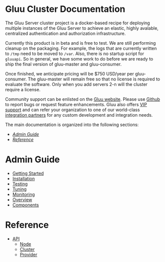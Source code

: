 # Gluu Cluster Documentation

The Gluu Server cluster project is a docker-based recipe for deploying multiple instances of the Gluu Server to achieve an elastic, highly avalable, centralized authentication and authorization infrastructure.

Currently this product is in beta and is free to test. We are still performing cleanup on the packaging. For example, the logs that are currently written to `/tmp` need to be moved to `/var`. Also, there is no startup script for `gluuapi`. So in general, we have some work to do before we are ready to ship the final version of gluu-master and gluu-consumer.

Once finished, we anticipate pricing will be $750 USD/year per gluu-consumer. The gluu-master will remain free so that no license is required to evaluate the software. Only when you add servers 2-n will the cluster require a license.

Community support can be enlisted on the [Gluu website](http://support.gluu.org). Please use [Github](http://github.com/GluuFederation) to report bugs or request feature enhancements. Gluu also offers [VIP support](http://gluu.org/pricing) and can refer your organization to one of our world-class [integration partners](http://gluu.org/current-partners) for any custom development and integration needs. 

The main documentation is organized into the following sections:

- *[Admin Guide](#admin-guide)*
- *[Reference](#reference)*

# Admin Guide
- [Getting Started](./admin-guide/getting-started/index.md)
- [Installation](./admin-guide/installation/index.md)
- [Testing](./admin-guide/testing/index.md)
- [Tuning](./admin-guide/tuning/index.md)
- [Monitoring](./admin-guide/monitoring/index.md)
- [Overview](./admin-guide/overview/index.md)
- [Components](./admin-guide/components/index.md)

# Reference 
- [API](./reference/api/index.md)
  - [Node](./reference/api/node.md)
  - [Cluster](./reference/api/cluster.md)
  - [Provider](./reference/api/provider.md)
